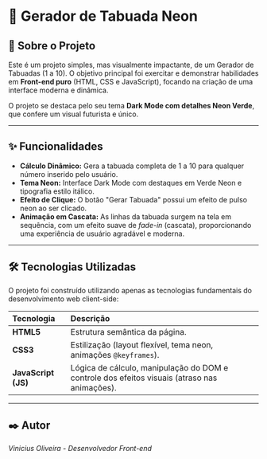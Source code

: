 # 🧮 Gerador de Tabuada Neon

## 🌟 Sobre o Projeto

Este é um projeto simples, mas visualmente impactante, de um Gerador de Tabuadas (1 a 10). O objetivo principal foi exercitar e demonstrar habilidades em **Front-end puro** (HTML, CSS e JavaScript), focando na criação de uma interface moderna e dinâmica.

O projeto se destaca pelo seu tema **Dark Mode com detalhes Neon Verde**, que confere um visual futurista e único.

---

## ✨ Funcionalidades

* **Cálculo Dinâmico:** Gera a tabuada completa de 1 a 10 para qualquer número inserido pelo usuário.
* **Tema Neon:** Interface Dark Mode com destaques em Verde Neon e tipografia estilo itálico.
* **Efeito de Clique:** O botão "Gerar Tabuada" possui um efeito de pulso neon ao ser clicado.
* **Animação em Cascata:** As linhas da tabuada surgem na tela em sequência, com um efeito suave de *fade-in* (cascata), proporcionando uma experiência de usuário agradável e moderna.

---

## 🛠️ Tecnologias Utilizadas

O projeto foi construído utilizando apenas as tecnologias fundamentais do desenvolvimento web client-side:

| Tecnologia | Descrição |
| :--- | :--- |
| **HTML5** | Estrutura semântica da página. |
| **CSS3** | Estilização (layout flexível, tema neon, animações `@keyframes`). |
| **JavaScript (JS)** | Lógica de cálculo, manipulação do DOM e controle dos efeitos visuais (atraso nas animações). |

---
## ✒️ Autor
*Vinicius Oliveira - Desenvolvedor Front-end*
